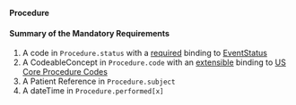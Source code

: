 **Procedure**

#### Summary of the Mandatory Requirements
1.  A  code  in `Procedure.status`
with a [required](http://hl7.org/fhir/R4/terminologies.html#required)
 binding to [EventStatus](http://hl7.org/fhir/ValueSet/event-status)
1.  A  CodeableConcept  in `Procedure.code`
with an [extensible](http://hl7.org/fhir/R4/terminologies.html#extensible)
 binding to [US Core Procedure Codes](ValueSet-us-core-procedure-code.html)
1.  A Patient Reference  in `Procedure.subject`
1.  A  dateTime  in `Procedure.performed[x]`
